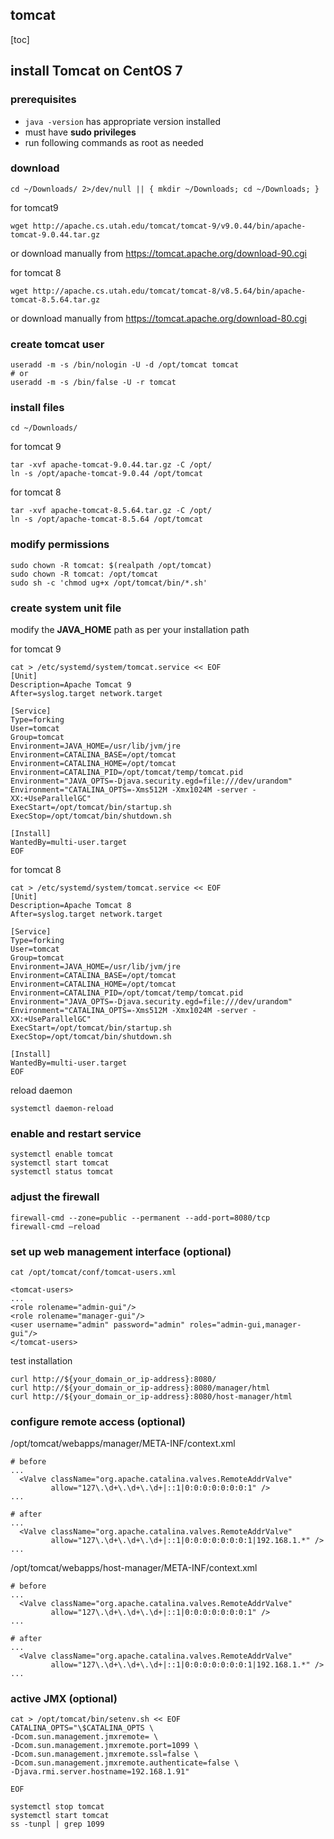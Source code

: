 ## tomcat

[toc]

## install Tomcat on CentOS 7

### prerequisites

- `java -version` has appropriate version installed
- must have **sudo privileges**
- run following commands as root as needed

### download 

```
cd ~/Downloads/ 2>/dev/null || { mkdir ~/Downloads; cd ~/Downloads; }
```

for tomcat9

```
wget http://apache.cs.utah.edu/tomcat/tomcat-9/v9.0.44/bin/apache-tomcat-9.0.44.tar.gz
```

or download manually from https://tomcat.apache.org/download-90.cgi

for tomcat 8 

```
wget http://apache.cs.utah.edu/tomcat/tomcat-8/v8.5.64/bin/apache-tomcat-8.5.64.tar.gz
```

or download manually from https://tomcat.apache.org/download-80.cgi

### create tomcat user

```
useradd -m -s /bin/nologin -U -d /opt/tomcat tomcat
# or
useradd -m -s /bin/false -U -r tomcat 
```

### install files

```
cd ~/Downloads/
```

for tomcat 9

```
tar -xvf apache-tomcat-9.0.44.tar.gz -C /opt/
ln -s /opt/apache-tomcat-9.0.44 /opt/tomcat
```

for tomcat 8

```
tar -xvf apache-tomcat-8.5.64.tar.gz -C /opt/ 
ln -s /opt/apache-tomcat-8.5.64 /opt/tomcat
```

### modify  permissions

```
sudo chown -R tomcat: $(realpath /opt/tomcat)
sudo chown -R tomcat: /opt/tomcat
sudo sh -c 'chmod ug+x /opt/tomcat/bin/*.sh'
```

### create system unit file

modify the **JAVA_HOME** path as per your installation path

for tomcat 9

```
cat > /etc/systemd/system/tomcat.service << EOF
[Unit]
Description=Apache Tomcat 9
After=syslog.target network.target

[Service]
Type=forking
User=tomcat
Group=tomcat
Environment=JAVA_HOME=/usr/lib/jvm/jre
Environment=CATALINA_BASE=/opt/tomcat
Environment=CATALINA_HOME=/opt/tomcat
Environment=CATALINA_PID=/opt/tomcat/temp/tomcat.pid
Environment="JAVA_OPTS=-Djava.security.egd=file:///dev/urandom"
Environment="CATALINA_OPTS=-Xms512M -Xmx1024M -server -XX:+UseParallelGC"
ExecStart=/opt/tomcat/bin/startup.sh
ExecStop=/opt/tomcat/bin/shutdown.sh

[Install]
WantedBy=multi-user.target
EOF

```

for tomcat 8

```
cat > /etc/systemd/system/tomcat.service << EOF
[Unit]
Description=Apache Tomcat 8
After=syslog.target network.target

[Service]
Type=forking
User=tomcat
Group=tomcat
Environment=JAVA_HOME=/usr/lib/jvm/jre
Environment=CATALINA_BASE=/opt/tomcat
Environment=CATALINA_HOME=/opt/tomcat
Environment=CATALINA_PID=/opt/tomcat/temp/tomcat.pid
Environment="JAVA_OPTS=-Djava.security.egd=file:///dev/urandom"
Environment="CATALINA_OPTS=-Xms512M -Xmx1024M -server -XX:+UseParallelGC"
ExecStart=/opt/tomcat/bin/startup.sh
ExecStop=/opt/tomcat/bin/shutdown.sh

[Install]
WantedBy=multi-user.target
EOF
```

reload daemon

```
systemctl daemon-reload
```

### enable and restart service

```
systemctl enable tomcat
systemctl start tomcat
systemctl status tomcat
```

### adjust the firewall

```
firewall-cmd --zone=public --permanent --add-port=8080/tcp
firewall-cmd –reload
```

### set up web management interface (optional)

```
cat /opt/tomcat/conf/tomcat-users.xml

<tomcat-users>
...
<role rolename="admin-gui"/>
<role rolename="manager-gui"/>
<user username="admin" password="admin" roles="admin-gui,manager-gui"/>
</tomcat-users>
```

test installation

```
curl http://${your_domain_or_ip-address}:8080/
curl http://${your_domain_or_ip-address}:8080/manager/html
curl http://${your_domain_or_ip-address}:8080/host-manager/html
```

### configure remote access (optional)

/opt/tomcat/webapps/manager/META-INF/context.xml

```
# before
...
  <Valve className="org.apache.catalina.valves.RemoteAddrValve"
         allow="127\.\d+\.\d+\.\d+|::1|0:0:0:0:0:0:0:1" />
...

# after
...
  <Valve className="org.apache.catalina.valves.RemoteAddrValve"
         allow="127\.\d+\.\d+\.\d+|::1|0:0:0:0:0:0:0:1|192.168.1.*" />
...
```

/opt/tomcat/webapps/host-manager/META-INF/context.xml

```
# before
...
  <Valve className="org.apache.catalina.valves.RemoteAddrValve"
         allow="127\.\d+\.\d+\.\d+|::1|0:0:0:0:0:0:0:1" />
...

# after
...
  <Valve className="org.apache.catalina.valves.RemoteAddrValve"
         allow="127\.\d+\.\d+\.\d+|::1|0:0:0:0:0:0:0:1|192.168.1.*" />
...
```

### active JMX (optional)

```
cat > /opt/tomcat/bin/setenv.sh << EOF
CATALINA_OPTS="\$CATALINA_OPTS \
-Dcom.sun.management.jmxremote= \
-Dcom.sun.management.jmxremote.port=1099 \
-Dcom.sun.management.jmxremote.ssl=false \
-Dcom.sun.management.jmxremote.authenticate=false \
-Djava.rmi.server.hostname=192.168.1.91"

EOF

systemctl stop tomcat
systemctl start tomcat
ss -tunpl | grep 1099
```



